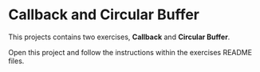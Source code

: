 # Callback and Circular Buffer
This projects contains two exercises, **Callback** and **Circular Buffer**. 

Open this project and follow the instructions within the exercises README files.